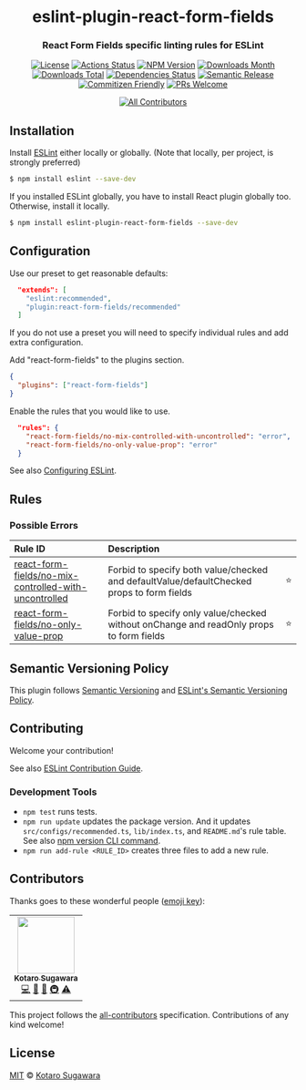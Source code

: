 <div align="center">

<h1>eslint-plugin-react-form-fields</h1>

<h3>React Form Fields specific linting rules for ESLint</h3>

[![License](https://img.shields.io/badge/License-MIT-blue.svg?style=flat-square)](LICENSE)
[![Actions Status](https://github.com/kotarella1110/eslint-plugin-react-form-fields/workflows/CI/badge.svg)](https://github.com/kotarella1110/eslint-plugin-react-form-fields/actions?query=workflow%3ACI)
[![NPM Version](https://img.shields.io/npm/v/eslint-plugin-react-form-fields?style=flat-square)](https://www.npmjs.com/package/eslint-plugin-react-form-fields)
[![Downloads Month](https://img.shields.io/npm/dm/eslint-plugin-react-form-fields?style=flat-square)](https://www.npmjs.com/package/eslint-plugin-react-form-fields)
[![Downloads Total](https://img.shields.io/npm/dt/eslint-plugin-react-form-fields?style=flat-square)](https://www.npmjs.com/package/eslint-plugin-react-form-fields)
[![Dependencies Status](https://david-dm.org/kotarella1110/eslint-plugin-react-form-fields.svg?style=flat-square)](https://david-dm.org/kotarella1110/eslint-plugin-react-form-fields)
[![Semantic Release](https://img.shields.io/badge/%F0%9F%93%A6%F0%9F%9A%80-semantic--release-e10079.svg?style=flat-square)](https://github.com/semantic-release/semantic-release)
[![Commitizen Friendly](https://img.shields.io/badge/commitizen-friendly-brightgreen.svg?style=flat-square)](http://commitizen.github.io/cz-cli/)
[![PRs Welcome](https://img.shields.io/badge/PRs-welcome-green.svg?style=flat-square)](CONTRIBUTING.md)

<!-- ALL-CONTRIBUTORS-BADGE:START - Do not remove or modify this section -->

[![All Contributors](https://img.shields.io/badge/all_contributors-1-orange.svg?style=flat-square)](#contributors-)

<!-- ALL-CONTRIBUTORS-BADGE:END -->

</div>

## Installation

Install [ESLint](https://www.github.com/eslint/eslint) either locally or globally. (Note that locally, per project, is strongly preferred)

```sh
$ npm install eslint --save-dev
```

If you installed ESLint globally, you have to install React plugin globally too. Otherwise, install it locally.

```sh
$ npm install eslint-plugin-react-form-fields --save-dev
```

## Configuration

Use our preset to get reasonable defaults:

```json
  "extends": [
    "eslint:recommended",
    "plugin:react-form-fields/recommended"
  ]
```

If you do not use a preset you will need to specify individual rules and add extra configuration.

Add "react-form-fields" to the plugins section.

```json
{
  "plugins": ["react-form-fields"]
}
```

Enable the rules that you would like to use.

```json
  "rules": {
    "react-form-fields/no-mix-controlled-with-uncontrolled": "error",
    "react-form-fields/no-only-value-prop": "error"
  }
```

See also [Configuring ESLint](https://eslint.org/docs/user-guide/configuring).

## Rules

<!--RULE_TABLE_BEGIN-->

### Possible Errors

| Rule ID                                                                                                      | Description                                                                               |     |
| :----------------------------------------------------------------------------------------------------------- | :---------------------------------------------------------------------------------------- | :-: |
| [react-form-fields/no-mix-controlled-with-uncontrolled](./docs/rules/no-mix-controlled-with-uncontrolled.md) | Forbid to specify both value/checked and defaultValue/defaultChecked props to form fields | ⭐️ |
| [react-form-fields/no-only-value-prop](./docs/rules/no-only-value-prop.md)                                   | Forbid to specify only value/checked without onChange and readOnly props to form fields   | ⭐️ |

<!--RULE_TABLE_END-->

## Semantic Versioning Policy

This plugin follows [Semantic Versioning](http://semver.org/) and [ESLint's Semantic Versioning Policy](https://github.com/eslint/eslint#semantic-versioning-policy).

## Contributing

Welcome your contribution!

See also [ESLint Contribution Guide](https://eslint.org/docs/developer-guide/contributing/).

### Development Tools

- `npm test` runs tests.
- `npm run update` updates the package version. And it updates `src/configs/recommended.ts`, `lib/index.ts`, and `README.md`'s rule table. See also [npm version CLI command](https://docs.npmjs.com/cli/version).
- `npm run add-rule <RULE_ID>` creates three files to add a new rule.

## Contributors

Thanks goes to these wonderful people ([emoji key](https://allcontributors.org/docs/en/emoji-key)):

<!-- ALL-CONTRIBUTORS-LIST:START - Do not remove or modify this section -->
<!-- prettier-ignore-start -->
<!-- markdownlint-disable -->
<table>
  <tr>
    <td align="center"><a href="https://qiita.com/kotarella1110"><img src="https://avatars.githubusercontent.com/u/12913947?v=4?s=100" width="100px;" alt=""/><br /><sub><b>Kotaro Sugawara</b></sub></a><br /><a href="https://github.com/kotarella1110/eslint-plugin-react-form-fields/commits?author=kotarella1110" title="Code">💻</a> <a href="https://github.com/kotarella1110/eslint-plugin-react-form-fields/commits?author=kotarella1110" title="Documentation">📖</a> <a href="#ideas-kotarella1110" title="Ideas, Planning, & Feedback">🤔</a> <a href="#infra-kotarella1110" title="Infrastructure (Hosting, Build-Tools, etc)">🚇</a> <a href="https://github.com/kotarella1110/eslint-plugin-react-form-fields/commits?author=kotarella1110" title="Tests">⚠️</a></td>
  </tr>
</table>

<!-- markdownlint-restore -->
<!-- prettier-ignore-end -->

<!-- ALL-CONTRIBUTORS-LIST:END -->

This project follows the [all-contributors](https://github.com/all-contributors/all-contributors) specification. Contributions of any kind welcome!

## License

[MIT](./LICENSE) © [Kotaro Sugawara](https://twitter.com/kotarella1110)
